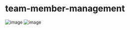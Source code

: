 # team-member-management
![image](https://user-images.githubusercontent.com/57620352/145504991-cfb1ee9f-6dd0-44f2-85b2-743d988ed306.png)
![image](https://user-images.githubusercontent.com/57620352/145505032-5e0780c5-8db7-4029-9d2b-d6f823e92adf.png)
